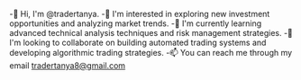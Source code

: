 -👋 Hi, I'm @tradertanya.
-👀 I'm interested in exploring new investment opportunities and analyzing market trends.
-🌱 I'm currently learning advanced technical analysis techniques and risk management strategies.
-💞️ I'm looking to collaborate on building automated trading systems and developing algorithmic trading strategies.
-📫 You can reach me through my email tradertanya8@gmail.com

<!---
tradertanya/tradertanya is a ✨ special ✨ repository because its `README.md` (this file) appears on your GitHub profile.
You can click the Preview link to take a look at your changes.
--->

